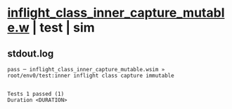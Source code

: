 # [inflight_class_inner_capture_mutable.w](../../../../../examples/tests/valid/inflight_class_inner_capture_mutable.w) | test | sim

## stdout.log
```log
pass ─ inflight_class_inner_capture_mutable.wsim » root/env0/test:inner inflight class capture immutable
 
 
Tests 1 passed (1)
Duration <DURATION>
```

